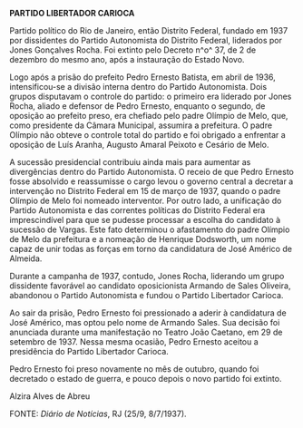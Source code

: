 **PARTIDO LIBERTADOR CARIOCA**

Partido político do Rio de Janeiro, então Distrito Federal, fundado em
1937 por dissidentes do Partido Autonomista do Distrito Federal,
liderados por Jones Gonçalves Rocha. Foi extinto pelo Decreto n^o^ 37,
de 2 de dezembro do mesmo ano, após a instauração do Estado Novo.

Logo após a prisão do prefeito Pedro Ernesto Batista, em abril de 1936,
intensificou-se a divisão interna dentro do Partido Autonomista. Dois
grupos disputavam o controle do partido: o primeiro era liderado por
Jones Rocha, aliado e defensor de Pedro Ernesto, enquanto o segundo, de
oposição ao prefeito preso, era chefiado pelo padre Olímpio de Melo,
que, como presidente da Câmara Municipal, assumira a prefeitura. O padre
Olímpio não obteve o controle total do partido e foi obrigado a
enfrentar a oposição de Luís Aranha, Augusto Amaral Peixoto e Cesário de
Melo.

A sucessão presidencial contribuiu ainda mais para aumentar as
divergências dentro do Partido Autonomista. O receio de que Pedro
Ernesto fosse absolvido e reassumisse o cargo levou o governo central a
decretar a intervenção no Distrito Federal em 15 de março de 1937,
quando o padre Olímpio de Melo foi nomeado interventor. Por outro lado,
a unificação do Partido Autonomista e das correntes políticas do
Distrito Federal era imprescindível para que se pudesse processar a
escolha do candidato à sucessão de Vargas. Este fato determinou o
afastamento do padre Olímpio de Melo da prefeitura e a nomeação de
Henrique Dodsworth, um nome capaz de unir todas as forças em torno da
candidatura de José Américo de Almeida.

Durante a campanha de 1937, contudo, Jones Rocha, liderando um grupo
dissidente favorável ao candidato oposicionista Armando de Sales
Oliveira, abandonou o Partido Autonomista e fundou o Partido Libertador
Carioca.

Ao sair da prisão, Pedro Ernesto foi pressionado a aderir à candidatura
de José Américo, mas optou pelo nome de Armando Sales. Sua decisão foi
anunciada durante uma manifestação no Teatro João Caetano, em 29 de
setembro de 1937. Nessa mesma ocasião, Pedro Ernesto aceitou a
presidência do Partido Libertador Carioca.

Pedro Ernesto foi preso novamente no mês de outubro, quando foi
decretado o estado de guerra, e pouco depois o novo partido foi extinto.

Alzira Alves de Abreu

FONTE: *Diário de Notícias*, RJ (25/9, 8/7/1937).

